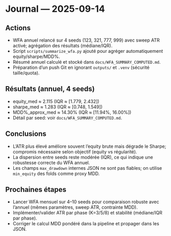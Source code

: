 # Journal — 2025-09-14

## Actions
- WFA annuel relancé sur 4 seeds (123, 321, 777, 999) avec sweep ATR activé; agrégation des résultats (médiane/IQR).
- Script `scripts/summarize_wfa.py` ajouté pour agréger automatiquement equity/sharpe/MDD%.
- Résumé annuel calculé et stocké dans `docs/WFA_SUMMARY_COMPUTED.md`.
- Préparation d’un push Git en ignorant `outputs/` et `.venv` (sécurité taille/quota).

## Résultats (annuel, 4 seeds)
- equity_med ≈ 2.115 (IQR ≈ [1.779, 2.432])
- sharpe_med ≈ 1.283 (IQR ≈ [0.748, 1.549])
- MDD%_approx_med ≈ 14.30% (IQR ≈ [11.94%, 16.00%])
- Détail par seed: voir `docs/WFA_SUMMARY_COMPUTED.md`.

## Conclusions
- L’ATR plus élevé améliore souvent l’equity brute mais dégrade le Sharpe; compromis nécessaire selon objectif (equity vs régularité).
- La dispersion entre seeds reste modérée (IQR), ce qui indique une robustesse correcte du WFA annuel.
- Les champs `max_drawdown` internes JSON ne sont pas fiables; on utilise `min_equity` des folds comme proxy MDD.

## Prochaines étapes
- Lancer WFA mensuel sur 4–10 seeds pour comparaison robuste avec l’annuel (mêmes paramètres, sweep ATR, contrainte MDD).
- Implémenter/valider ATR par phase (K=3/5/8) et stabilité (médiane/IQR par phase).
- Corriger le calcul MDD pondéré dans la pipeline et propager dans les JSON.
